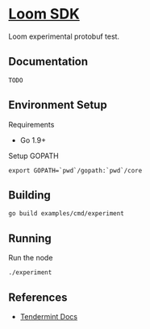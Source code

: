 # [Loom SDK](https://loomx.io)

Loom experimental protobuf test.

## Documentation

`TODO`

## Environment Setup

Requirements

* Go 1.9+

Setup GOPATH
```shell
export GOPATH=`pwd`/gopath:`pwd`/core
```

## Building

```shell
go build examples/cmd/experiment
```

## Running

Run the node
```shell
./experiment
```

## References

 * [Tendermint Docs](https://tendermint.readthedocs.io/en/latest/)
